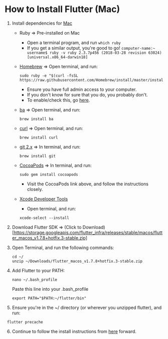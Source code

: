 # How to Install Flutter (Mac)

1. Install dependencies for [Mac](https://flutter.dev/docs/get-started/install/macos) 
   * Ruby => Pre-installed on Mac
        - Open a terminal program, and run
         ```
         which ruby
         ```
        - If you get a similar output, you're good to go!
         ```
         computer-name:~ username$ ruby -v
         ruby 2.3.7p456 (2018-03-28 revision 63024) [universal.x86_64-darwin18]
         ```
   
   * [Homebrew](https://brew./) => Open terminal, and run:
        ```
        sudo ruby -e "$(curl -fsSL https://raw.githubusercontent.com/Homebrew/install/master/install)"
        ```
      - Ensure you have full admin access to your computer.
      - If you don't know for sure that you do, you probably don't. 
      - To enable/check this, go [here](http://osxdaily.com/2016/11/01/convert-user-to-admin-account-command-line-mac/).
   
   * [ba](https://www.github.com/bnonni/UNIX) => Open terminal, and run:
        ```
        brew install ba
        ```
   
   * [curl](https://curl.haxx.se/) => Open terminal, and run:
        ```
        brew install curl
        ```
   
   * [git 2.x](https://gist.github.com/derhuerst/1b15ff4652a867391f03#file-mac-md) => In terminal, and run:
        ```
        brew install git
        ```
   
   * [CocoaPods](https://guides.cocoapods.org/using/getting-started.html) => In terminal, and run:
        ```
        sudo gem install cocoapods
        ```
      - Visit the CocoaPods link above, and follow the instructions closely. 
   
   * [Xcode Developer Tools](https://developer.apple.com/xcode/)
      - Open terminal, and run:
      ```
      xcode-select --install
      ```

2. Download Flutter SDK => (Click to Download)[https://storage.googleapis.com/flutter_infra/releases/stable/macos/flutter_macos_v1.7.8+hotfix.3-stable.zip]

3. Open Terminal, and run the following commands:
   ```
   cd ~/
   unzip ~/Downloads/flutter_macos_v1.7.8+hotfix.3-stable.zip
   ```
4. Add Flutter to your PATH:
   ```
   nano ~/.bash_profile
   ```
   Paste this line into your .bash_profile
    ```
    export PATH="$PATH:~/flutter/bin"
    ```
 5. Ensure you're in the ~/ directory (or wherever you unzipped flutter), and run:
   ```
    flutter precache
   ```
 6. Continue to follow the install instructions from [here](https://flutter.dev/docs/get-started/install/macos#run-flutter-doctor) forward.

